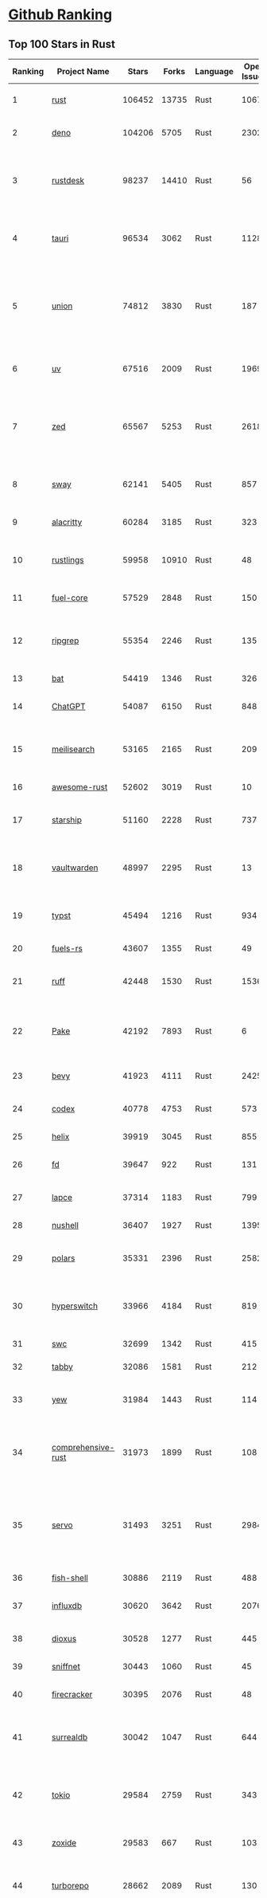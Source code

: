 [Github Ranking](../README.md)
==========

## Top 100 Stars in Rust

| Ranking | Project Name | Stars | Forks | Language | Open Issues | Description | Last Commit |
| ------- | ------------ | ----- | ----- | -------- | ----------- | ----------- | ----------- |
| 1 | [rust](https://github.com/rust-lang/rust) | 106452 | 13735 | Rust | 10673 | Empowering everyone to build reliable and efficient software. | 2025-09-15T03:32:10Z |
| 2 | [deno](https://github.com/denoland/deno) | 104206 | 5705 | Rust | 2302 | A modern runtime for JavaScript and TypeScript. | 2025-09-12T16:44:14Z |
| 3 | [rustdesk](https://github.com/rustdesk/rustdesk) | 98237 | 14410 | Rust | 56 | An open-source remote desktop application designed for self-hosting, as an alternative to TeamViewer. | 2025-09-12T07:59:39Z |
| 4 | [tauri](https://github.com/tauri-apps/tauri) | 96534 | 3062 | Rust | 1128 | Build smaller, faster, and more secure desktop and mobile applications with a web frontend. | 2025-09-12T06:56:12Z |
| 5 | [union](https://github.com/unionlabs/union) | 74812 | 3830 | Rust | 187 | The trust-minimized, zero-knowledge bridging protocol, designed for censorship resistance, extremely high security, and usage in decentralized finance. | 2025-09-13T22:34:44Z |
| 6 | [uv](https://github.com/astral-sh/uv) | 67516 | 2009 | Rust | 1969 | An extremely fast Python package and project manager, written in Rust. | 2025-09-15T03:24:13Z |
| 7 | [zed](https://github.com/zed-industries/zed) | 65567 | 5253 | Rust | 2618 | Code at the speed of thought – Zed is a high-performance, multiplayer code editor from the creators of Atom and Tree-sitter. | 2025-09-15T03:36:25Z |
| 8 | [sway](https://github.com/FuelLabs/sway) | 62141 | 5405 | Rust | 857 | 🌴 Empowering everyone to build reliable and efficient smart contracts. | 2025-09-14T12:50:55Z |
| 9 | [alacritty](https://github.com/alacritty/alacritty) | 60284 | 3185 | Rust | 323 | A cross-platform, OpenGL terminal emulator. | 2025-09-12T00:23:58Z |
| 10 | [rustlings](https://github.com/rust-lang/rustlings) | 59958 | 10910 | Rust | 48 | :crab: Small exercises to get you used to reading and writing Rust code! | 2025-08-21T22:05:36Z |
| 11 | [fuel-core](https://github.com/FuelLabs/fuel-core) | 57529 | 2848 | Rust | 150 | Rust full node implementation of the Fuel v2 protocol. | 2025-09-15T02:04:37Z |
| 12 | [ripgrep](https://github.com/BurntSushi/ripgrep) | 55354 | 2246 | Rust | 135 | ripgrep recursively searches directories for a regex pattern while respecting your gitignore | 2025-09-10T11:47:54Z |
| 13 | [bat](https://github.com/sharkdp/bat) | 54419 | 1346 | Rust | 326 | A cat(1) clone with wings. | 2025-09-04T06:38:23Z |
| 14 | [ChatGPT](https://github.com/lencx/ChatGPT) | 54087 | 6150 | Rust | 848 | 🔮 ChatGPT Desktop Application (Mac, Windows and Linux) | 2024-08-29T17:58:11Z |
| 15 | [meilisearch](https://github.com/meilisearch/meilisearch) | 53165 | 2165 | Rust | 209 | A lightning-fast search engine API bringing AI-powered hybrid search to your sites and applications. | 2025-09-11T15:04:35Z |
| 16 | [awesome-rust](https://github.com/rust-unofficial/awesome-rust) | 52602 | 3019 | Rust | 10 | A curated list of Rust code and resources. | 2025-09-13T15:58:48Z |
| 17 | [starship](https://github.com/starship/starship) | 51160 | 2228 | Rust | 737 | ☄🌌️  The minimal, blazing-fast, and infinitely customizable prompt for any shell! | 2025-09-15T02:16:05Z |
| 18 | [vaultwarden](https://github.com/dani-garcia/vaultwarden) | 48997 | 2295 | Rust | 13 | Unofficial Bitwarden compatible server written in Rust, formerly known as bitwarden_rs | 2025-08-29T11:14:40Z |
| 19 | [typst](https://github.com/typst/typst) | 45494 | 1216 | Rust | 934 | A new markup-based typesetting system that is powerful and easy to learn. | 2025-09-14T19:32:22Z |
| 20 | [fuels-rs](https://github.com/FuelLabs/fuels-rs) | 43607 | 1355 | Rust | 49 | Fuel Network Rust SDK | 2025-09-12T18:49:19Z |
| 21 | [ruff](https://github.com/astral-sh/ruff) | 42448 | 1530 | Rust | 1536 | An extremely fast Python linter and code formatter, written in Rust. | 2025-09-15T02:56:11Z |
| 22 | [Pake](https://github.com/tw93/Pake) | 42192 | 7893 | Rust | 6 | 🤱🏻 Turn any webpage into a desktop app with one command. 🤱🏻 一键打包网页生成轻量桌面应用。 | 2025-09-07T09:54:24Z |
| 23 | [bevy](https://github.com/bevyengine/bevy) | 41923 | 4111 | Rust | 2425 | A refreshingly simple data-driven game engine built in Rust | 2025-09-15T02:01:27Z |
| 24 | [codex](https://github.com/openai/codex) | 40778 | 4753 | Rust | 573 | Lightweight coding agent that runs in your terminal | 2025-09-15T04:02:22Z |
| 25 | [helix](https://github.com/helix-editor/helix) | 39919 | 3045 | Rust | 855 | A post-modern modal text editor. | 2025-09-15T00:00:11Z |
| 26 | [fd](https://github.com/sharkdp/fd) | 39647 | 922 | Rust | 131 | A simple, fast and user-friendly alternative to 'find' | 2025-09-06T01:22:08Z |
| 27 | [lapce](https://github.com/lapce/lapce) | 37314 | 1183 | Rust | 799 | Lightning-fast and Powerful Code Editor written in Rust | 2025-09-12T00:59:00Z |
| 28 | [nushell](https://github.com/nushell/nushell) | 36407 | 1927 | Rust | 1395 | A new type of shell | 2025-09-14T22:02:06Z |
| 29 | [polars](https://github.com/pola-rs/polars) | 35331 | 2396 | Rust | 2582 | Extremely fast Query Engine for DataFrames, written in Rust | 2025-09-14T10:28:43Z |
| 30 | [hyperswitch](https://github.com/juspay/hyperswitch) | 33966 | 4184 | Rust | 819 | An open source payments switch written in Rust to make payments fast, reliable and affordable | 2025-09-15T00:32:09Z |
| 31 | [swc](https://github.com/swc-project/swc) | 32699 | 1342 | Rust | 415 | Rust-based platform for the Web | 2025-09-15T03:08:18Z |
| 32 | [tabby](https://github.com/TabbyML/tabby) | 32086 | 1581 | Rust | 212 | Self-hosted AI coding assistant | 2025-08-26T20:03:41Z |
| 33 | [yew](https://github.com/yewstack/yew) | 31984 | 1443 | Rust | 114 | Rust / Wasm framework for creating reliable and efficient web applications | 2025-09-12T03:07:32Z |
| 34 | [comprehensive-rust](https://github.com/google/comprehensive-rust) | 31973 | 1899 | Rust | 108 | This is the Rust course used by the Android team at Google. It provides you the material to quickly teach Rust. | 2025-09-11T09:36:47Z |
| 35 | [servo](https://github.com/servo/servo) | 31493 | 3251 | Rust | 2984 | Servo aims to empower developers with a lightweight, high-performance alternative for embedding web technologies in applications. | 2025-09-15T04:05:10Z |
| 36 | [fish-shell](https://github.com/fish-shell/fish-shell) | 30886 | 2119 | Rust | 488 | The user-friendly command line shell. | 2025-09-13T13:15:03Z |
| 37 | [influxdb](https://github.com/influxdata/influxdb) | 30620 | 3642 | Rust | 2076 | Scalable datastore for metrics, events, and real-time analytics | 2025-09-14T22:48:28Z |
| 38 | [dioxus](https://github.com/DioxusLabs/dioxus) | 30528 | 1277 | Rust | 445 | Fullstack app framework for web, desktop, and mobile. | 2025-09-14T02:58:00Z |
| 39 | [sniffnet](https://github.com/GyulyVGC/sniffnet) | 30443 | 1060 | Rust | 45 | Comfortably monitor your Internet traffic 🕵️‍♂️ | 2025-09-15T03:09:11Z |
| 40 | [firecracker](https://github.com/firecracker-microvm/firecracker) | 30395 | 2076 | Rust | 48 | Secure and fast microVMs for serverless computing. | 2025-09-12T14:26:09Z |
| 41 | [surrealdb](https://github.com/surrealdb/surrealdb) | 30042 | 1047 | Rust | 644 | A scalable, distributed, collaborative, document-graph database, for the realtime web | 2025-09-15T01:07:17Z |
| 42 | [tokio](https://github.com/tokio-rs/tokio) | 29584 | 2759 | Rust | 343 | A runtime for writing reliable asynchronous applications with Rust. Provides I/O, networking, scheduling, timers, ... | 2025-09-14T16:05:05Z |
| 43 | [zoxide](https://github.com/ajeetdsouza/zoxide) | 29583 | 667 | Rust | 103 | A smarter cd command. Supports all major shells. | 2025-08-22T20:57:21Z |
| 44 | [turborepo](https://github.com/vercel/turborepo) | 28662 | 2089 | Rust | 130 | Build system optimized for JavaScript and TypeScript, written in Rust | 2025-09-14T21:07:27Z |
| 45 | [rust-course](https://github.com/sunface/rust-course) | 28635 | 2467 | Rust | 62 | “连续八年成为全世界最受喜爱的语言，无 GC 也无需手动内存管理、极高的性能和安全性、过程/OO/函数式编程、优秀的包管理、JS 未来基石" — 工作之余的第二语言来试试 Rust 吧。本书拥有全面且深入的讲解、生动贴切的示例、德芙般丝滑的内容，这可能是目前最用心的 Rust 中文学习教程 / Book  | 2025-08-26T01:08:34Z |
| 46 | [linera-protocol](https://github.com/linera-io/linera-protocol) | 28387 | 1901 | Rust | 463 | Main repository for the Linera protocol | 2025-09-13T22:18:17Z |
| 47 | [yazi](https://github.com/sxyazi/yazi) | 28241 | 607 | Rust | 42 | 💥 Blazing fast terminal file manager written in Rust, based on async I/O. | 2025-09-14T11:56:54Z |
| 48 | [just](https://github.com/casey/just) | 27640 | 579 | Rust | 301 | 🤖 Just a command runner | 2025-09-08T19:49:59Z |
| 49 | [iced](https://github.com/iced-rs/iced) | 27582 | 1359 | Rust | 316 | A cross-platform GUI library for Rust, inspired by Elm | 2025-09-12T20:53:41Z |
| 50 | [delta](https://github.com/dandavison/delta) | 27523 | 437 | Rust | 272 | A syntax-highlighting pager for git, diff, grep, and blame output | 2025-08-03T15:43:25Z |
| 51 | [egui](https://github.com/emilk/egui) | 26483 | 1839 | Rust | 830 | egui: an easy-to-use immediate mode GUI in Rust that runs on both web and native | 2025-09-12T06:26:27Z |
| 52 | [zellij](https://github.com/zellij-org/zellij) | 26334 | 812 | Rust | 1196 | A terminal workspace with batteries included | 2025-08-28T15:48:35Z |
| 53 | [czkawka](https://github.com/qarmin/czkawka) | 26181 | 827 | Rust | 464 | Multi functional app to find duplicates, empty folders, similar images etc. | 2025-09-08T18:30:37Z |
| 54 | [hyperfine](https://github.com/sharkdp/hyperfine) | 26145 | 418 | Rust | 43 | A command-line benchmarking tool | 2025-09-04T14:12:20Z |
| 55 | [qdrant](https://github.com/qdrant/qdrant) | 25963 | 1812 | Rust | 352 | Qdrant - High-performance, massive-scale Vector Database and Vector Search Engine for the next generation of AI. Also available in the cloud https://cloud.qdrant.io/ | 2025-09-12T16:40:11Z |
| 56 | [atuin](https://github.com/atuinsh/atuin) | 25795 | 699 | Rust | 357 | ✨ Magical shell history | 2025-09-13T02:30:16Z |
| 57 | [Rocket](https://github.com/rwf2/Rocket) | 25378 | 1613 | Rust | 54 | A web framework for Rust. | 2025-08-31T17:17:07Z |
| 58 | [pingora](https://github.com/cloudflare/pingora) | 25041 | 1466 | Rust | 145 | A library for building fast, reliable and evolvable network services. | 2025-08-29T23:18:36Z |
| 59 | [Rust](https://github.com/TheAlgorithms/Rust) | 24645 | 2446 | Rust | 2 |  All Algorithms implemented in Rust  | 2025-09-10T19:01:14Z |
| 60 | [exa](https://github.com/ogham/exa) | 24141 | 662 | Rust | 196 | A modern replacement for ‘ls’. | 2024-09-24T15:18:09Z |
| 61 | [anki](https://github.com/ankitects/anki) | 23682 | 2488 | Rust | 243 | Anki is a smart spaced repetition flashcard program | 2025-09-14T17:44:16Z |
| 62 | [tools](https://github.com/rome/tools) | 23584 | 651 | Rust | 86 | Unified developer tools for JavaScript, TypeScript, and the web | 2023-09-04T08:42:49Z |
| 63 | [actix-web](https://github.com/actix/actix-web) | 23568 | 1782 | Rust | 188 | Actix Web is a powerful, pragmatic, and extremely fast web framework for Rust. | 2025-09-15T02:18:18Z |
| 64 | [chroma](https://github.com/chroma-core/chroma) | 23301 | 1824 | Rust | 237 | Open-source search and retrieval database for AI applications. | 2025-09-14T00:14:19Z |
| 65 | [axum](https://github.com/tokio-rs/axum) | 23092 | 1240 | Rust | 51 | Ergonomic and modular web framework built with Tokio, Tower, and Hyper | 2025-09-14T21:55:57Z |
| 66 | [difftastic](https://github.com/Wilfred/difftastic) | 22930 | 396 | Rust | 221 | a structural diff that understands syntax 🟥🟩 | 2025-08-29T22:03:37Z |
| 67 | [fnm](https://github.com/Schniz/fnm) | 22133 | 578 | Rust | 281 | 🚀 Fast and simple Node.js version manager, built in Rust | 2025-09-14T22:11:29Z |
| 68 | [tree-sitter](https://github.com/tree-sitter/tree-sitter) | 22012 | 2056 | Rust | 108 | An incremental parsing system for programming tools | 2025-09-14T23:00:25Z |
| 69 | [wezterm](https://github.com/wezterm/wezterm) | 21858 | 995 | Rust | 1276 | A GPU-accelerated cross-platform terminal emulator and multiplexer written by @wez and implemented in Rust | 2025-09-09T14:05:13Z |
| 70 | [coreutils](https://github.com/uutils/coreutils) | 21473 | 1554 | Rust | 347 | Cross-platform Rust rewrite of the GNU coreutils | 2025-09-15T02:15:51Z |
| 71 | [Graphite](https://github.com/GraphiteEditor/Graphite) | 21114 | 893 | Rust | 297 | An open source graphics editor for 2025: comprehensive 2D content creation tool suite for graphic design, digital art, and interactive real-time motion graphics — featuring node-based procedural editing | 2025-09-15T01:51:04Z |
| 72 | [biome](https://github.com/biomejs/biome) | 21032 | 692 | Rust | 274 | A toolchain for web projects, aimed to provide functionalities to maintain them. Biome offers formatter and linter, usable via CLI and LSP. | 2025-09-15T00:50:00Z |
| 73 | [sonic](https://github.com/valeriansaliou/sonic) | 20970 | 605 | Rust | 64 | 🦔 Fast, lightweight & schema-less search backend. An alternative to Elasticsearch that runs on a few MBs of RAM. | 2025-01-06T21:19:17Z |
| 74 | [gitui](https://github.com/gitui-org/gitui) | 20517 | 646 | Rust | 204 | Blazing 💥 fast terminal-ui for git written in rust 🦀 | 2025-09-15T02:07:51Z |
| 75 | [RustPython](https://github.com/RustPython/RustPython) | 20517 | 1343 | Rust | 329 | A Python Interpreter written in Rust | 2025-09-13T12:25:48Z |
| 76 | [slint](https://github.com/slint-ui/slint) | 20361 | 741 | Rust | 728 | Slint is an open-source declarative GUI toolkit to build native user interfaces for Rust, C++, JavaScript, or Python apps. | 2025-09-15T01:26:48Z |
| 77 | [mdBook](https://github.com/rust-lang/mdBook) | 20314 | 1767 | Rust | 525 | Create book from markdown files. Like Gitbook but implemented in Rust | 2025-09-12T14:03:58Z |
| 78 | [vector](https://github.com/vectordotdev/vector) | 20298 | 1854 | Rust | 1967 | A high-performance observability data pipeline. | 2025-09-12T20:19:02Z |
| 79 | [gleam](https://github.com/gleam-lang/gleam) | 20270 | 865 | Rust | 175 | ⭐️ A friendly language for building type-safe, scalable systems! | 2025-09-14T18:12:36Z |
| 80 | [jj](https://github.com/jj-vcs/jj) | 20247 | 712 | Rust | 589 | A Git-compatible VCS that is both simple and powerful | 2025-09-14T17:44:06Z |
| 81 | [wasmer](https://github.com/wasmerio/wasmer) | 20018 | 911 | Rust | 227 | 🚀 Fast, secure, lightweight containers based on WebAssembly | 2025-09-12T20:56:04Z |
| 82 | [xi-editor](https://github.com/xi-editor/xi-editor) | 19838 | 704 | Rust | 135 | A modern editor with a backend written in Rust. | 2024-03-19T00:11:37Z |
| 83 | [neon](https://github.com/neondatabase/neon) | 19707 | 772 | Rust | 285 | Neon: Serverless Postgres. We separated storage and compute to offer autoscaling, code-like database branching, and scale to zero. | 2025-09-02T17:56:34Z |
| 84 | [goose](https://github.com/block/goose) | 19552 | 1706 | Rust | 309 | an open source, extensible AI agent that goes beyond code suggestions - install, execute, edit, and test with any LLM | 2025-09-15T00:13:55Z |
| 85 | [mise](https://github.com/jdx/mise) | 19261 | 630 | Rust | 26 | dev tools, env vars, task runner | 2025-09-15T00:10:54Z |
| 86 | [leptos](https://github.com/leptos-rs/leptos) | 19105 | 790 | Rust | 93 | Build fast web applications with Rust. | 2025-09-12T22:51:50Z |
| 87 | [Bend](https://github.com/HigherOrderCO/Bend) | 19004 | 467 | Rust | 96 | A massively parallel, high-level programming language | 2025-06-03T17:36:56Z |
| 88 | [cube](https://github.com/cube-js/cube) | 18883 | 1890 | Rust | 628 | 📊 Cube’s universal semantic layer platform is the next evolution of OLAP technology for AI, BI, spreadsheets, and embedded analytics | 2025-09-13T12:45:51Z |
| 89 | [fhevm](https://github.com/zama-ai/fhevm) | 18878 | 795 | Rust | 5 | FHEVM, a full-stack framework for integrating Fully Homomorphic Encryption (FHE) with blockchain applications | 2025-09-12T17:10:55Z |
| 90 | [relay](https://github.com/facebook/relay) | 18853 | 1865 | Rust | 601 | Relay is a JavaScript framework for building data-driven React applications. | 2025-09-13T21:09:15Z |
| 91 | [spotify-tui](https://github.com/Rigellute/spotify-tui) | 18521 | 559 | Rust | 273 | Spotify for the terminal written in Rust 🚀 | 2024-04-04T15:03:12Z |
| 92 | [candle](https://github.com/huggingface/candle) | 18087 | 1216 | Rust | 442 | Minimalist ML framework for Rust | 2025-09-12T20:10:20Z |
| 93 | [RustScan](https://github.com/bee-san/RustScan) | 18015 | 1192 | Rust | 30 | 🤖 The Modern Port Scanner 🤖 | 2025-09-04T13:00:05Z |
| 94 | [universal-android-debloater](https://github.com/0x192/universal-android-debloater) | 17824 | 921 | Rust | 467 | Cross-platform GUI written in Rust using ADB to debloat non-rooted android devices. Improve your privacy, the security and battery life of your device. | 2024-08-02T16:16:12Z |
| 95 | [hurl](https://github.com/Orange-OpenSource/hurl) | 17664 | 688 | Rust | 196 | Hurl, run and test HTTP requests with plain text. | 2025-09-15T03:18:16Z |
| 96 | [SpacetimeDB](https://github.com/clockworklabs/SpacetimeDB) | 17430 | 598 | Rust | 483 | Multiplayer at the speed of light | 2025-09-14T18:45:30Z |
| 97 | [eza](https://github.com/eza-community/eza) | 17291 | 319 | Rust | 216 | A modern alternative to ls | 2025-09-14T13:20:52Z |
| 98 | [ruffle](https://github.com/ruffle-rs/ruffle) | 17192 | 916 | Rust | 5234 | A Flash Player emulator written in Rust | 2025-09-15T00:05:35Z |
| 99 | [wasmtime](https://github.com/bytecodealliance/wasmtime) | 16875 | 1503 | Rust | 735 | A lightweight WebAssembly runtime that is fast, secure, and standards-compliant | 2025-09-13T00:06:01Z |
| 100 | [diem](https://github.com/diem/diem) | 16695 | 2579 | Rust | 357 | Diem’s mission is to build a trusted and innovative financial network that empowers people and businesses around the world. | 2025-09-09T05:01:18Z |


